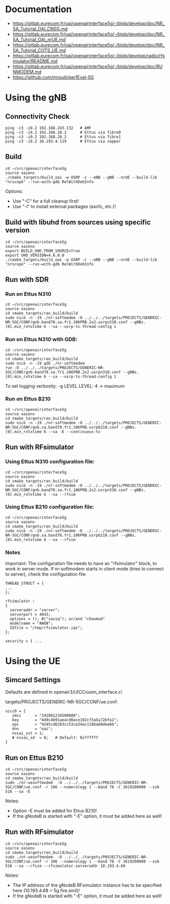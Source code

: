 # Documentation

* <https://gitlab.eurecom.fr/oai/openairinterface5g/-/blob/develop/doc/NR_SA_Tutorial_OAI_CN5G.md>
* <https://gitlab.eurecom.fr/oai/openairinterface5g/-/blob/develop/doc/NR_SA_Tutorial_OAI_nrUE.md>
* <https://gitlab.eurecom.fr/oai/openairinterface5g/-/blob/develop/doc/NR_SA_Tutorial_COTS_UE.md>
* <https://gitlab.eurecom.fr/oai/openairinterface5g/-/blob/develop/radio/rfsimulator/README.md>
* <https://gitlab.eurecom.fr/oai/openairinterface5g/-/blob/develop/doc/RUNMODEM.md>
* <https://github.com/mrouili/perfEval-5G>


# Using the gNB

## Connectivity Check
```
ping -c3 -i0.2 192.168.243.132   # AMF
ping -c3 -i0.2 192.168.10.2      # Ettus via fibre0
ping -c3 -i0.2 192.168.20.2      # Ettus via fibre1
ping -c3 -i0.2 10.193.4.119      # Ettus via copper
```

## Build

```
cd ~/src/openairinterface5g
source oaienv
./cmake_targets/build_oai -w USRP -c --eNB --gNB --nrUE --build-lib "nrscope" --run-with-gdb RelWithDebInfo
```

Options:
* Use "-C" for a full cleanup first!
* Use "-I" to install external packages (asn1c, etc.)!


## Build with libuhd from sources using specific version

```
cd ~/src/openairinterface5g
source oaienv
export BUILD_UHD_FROM_SOURCE=True
export UHD_VERSION=4.6.0.0
./cmake_targets/build_oai -w USRP -c --eNB --gNB --nrUE --build-lib "nrscope" --run-with-gdb RelWithDebInfo
```


## Run with SDR

### Run on Ettus N310

```
cd ~/src/openairinterface5g
source oaienv
cd cmake_targets/ran_build/build
sudo nice -n -19 ./nr-softmodem -O ../../../targets/PROJECTS/GENERIC-NR-5GC/CONF/gnb.band78.sa.fr1.106PRB.2x2.usrpn310.conf --gNBs.[0].min_rxtxtime 6 --sa --usrp-tx-thread-config 1
```

### Run on Ettus N310 with GDB:
```
cd ~/src/openairinterface5g
source oaienv
cd cmake_targets/ran_build/build
sudo nice -n -19 gdb ./nr-softmodem
run -O ../../../targets/PROJECTS/GENERIC-NR-5GC/CONF/gnb.band78.sa.fr1.106PRB.2x2.usrpn310.conf --gNBs.[0].min_rxtxtime 6 --sa --usrp-tx-thread-config 1
```

To set logging verbosity:
-g LEVEL
   LEVEL: 4 -> maximum

### Run on Ettus B210

```
cd ~/src/openairinterface5g
source oaienv
cd cmake_targets/ran_build/build
sudo nice -n -19 ./nr-softmodem -O ../../../targets/PROJECTS/GENERIC-NR-5GC/CONF/gnb.sa.band78.fr1.106PRB.usrpb210.conf --gNBs.[0].min_rxtxtime 6 --sa -E --continuous-tx
```


## Run with RFsimulator

### Using Ettus N310 configuration file:
```
cd ~/src/openairinterface5g
source oaienv
cd cmake_targets/ran_build/build
sudo nice -n -19 ./nr-softmodem -O ../../../targets/PROJECTS/GENERIC-NR-5GC/CONF/gnb.band78.sa.fr1.106PRB.2x2.usrpn310.conf --gNBs.[0].min_rxtxtime 6 --sa --rfsim
```

### Using Ettus B210 configuration file:
```
cd ~/src/openairinterface5g
source oaienv
cd cmake_targets/ran_build/build
sudo nice -n -19 ./nr-softmodem -O ../../../targets/PROJECTS/GENERIC-NR-5GC/CONF/gnb.sa.band78.fr1.106PRB.usrpb210.conf --gNBs.[0].min_rxtxtime 6 --sa --rfsim
```

### Notes
Important: The configuration file needs to have an "rfsimulator" block, to work in server mode. If nr-softmodem starts in client mode (tries to connect to server), check the configuration file:
```
THREAD_STRUCT = {
...
};

rfsimulator :
{
  serveraddr = "server";
  serverport = 4043;
  options = (); #("saviq"); or/and "chanmod"
  modelname = "AWGN";
  IQfile = "/tmp/rfsimulator.iqs";
};

security = { ...
```


# Using the UE

## Simcard Settings

Defaults are defined in openair3/UICC/usim_interface.c!

targets/PROJECTS/GENERIC-NR-5GC/CONF/ue.conf:
```
uicc0 = {
   imsi      = "242881234500088";
   key       = "449c4b91aeacd0ace182cf3a5a72bfa1";
   opc       = "9245cd6283cc53ce24ac1186a60dee6b";
   dnn       = "oai";
   nssai_sst = 1;
   # nssai_sd  = 0;   # Default: 0xffffff
}
```

## Run on Ettus B210

```
cd ~/src/openairinterface5g
source oaienv
cd cmake_targets/ran_build/build
sudo ./nr-uesoftmodem  -O ../../../targets/PROJECTS/GENERIC-NR-5GC/CONF/ue.conf -r 106 --numerology 1 --band 78 -C 3619200000 --ssb 516 --sa -E
```

Notes:

* Option -E must be added for Ettus B210!
* If the gNodeB is started with "-E" option, it must be added here as well!

## Run with RFsimulator

```
cd ~/src/openairinterface5g
source oaienv
cd cmake_targets/ran_build/build
sudo ./nr-uesoftmodem  -O ../../../targets/PROJECTS/GENERIC-NR-5GC/CONF/ue.conf -r 106 --numerology 1 --band 78 -C 3619200000 --ssb 516 --sa --rfsim --rfsimulator.serveraddr 10.193.4.68
```

Notes:

* The IP address of the gNodeB RFsimulator instance has to be specified here (10.193.4.68 = 5g.fire.smil)!
* If the gNodeB is started with "-E" option, it must be added here as well!
